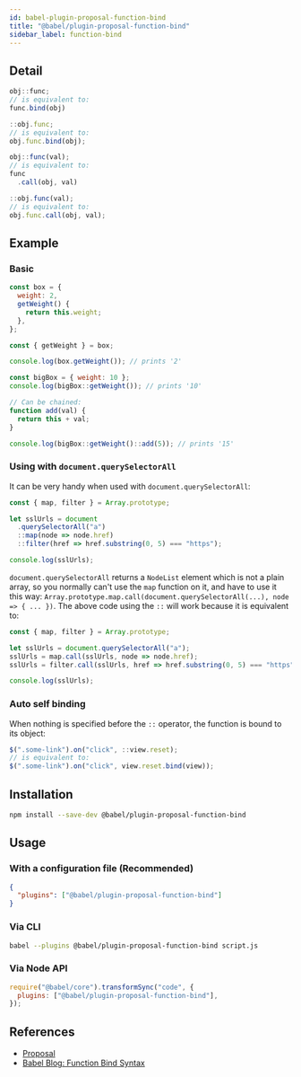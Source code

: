 ```yaml
---
id: babel-plugin-proposal-function-bind
title: "@babel/plugin-proposal-function-bind"
sidebar_label: function-bind
---
```


## Detail

```js
obj::func;
// is equivalent to:
func.bind(obj)

::obj.func;
// is equivalent to:
obj.func.bind(obj);

obj::func(val);
// is equivalent to:
func
  .call(obj, val)

::obj.func(val);
// is equivalent to:
obj.func.call(obj, val);
```

## Example

### Basic

```js
const box = {
  weight: 2,
  getWeight() {
    return this.weight;
  },
};

const { getWeight } = box;

console.log(box.getWeight()); // prints '2'

const bigBox = { weight: 10 };
console.log(bigBox::getWeight()); // prints '10'

// Can be chained:
function add(val) {
  return this + val;
}

console.log(bigBox::getWeight()::add(5)); // prints '15'
```

### Using with `document.querySelectorAll`

It can be very handy when used with `document.querySelectorAll`:

```js
const { map, filter } = Array.prototype;

let sslUrls = document
  .querySelectorAll("a")
  ::map(node => node.href)
  ::filter(href => href.substring(0, 5) === "https");

console.log(sslUrls);
```

`document.querySelectorAll` returns a `NodeList` element which is not a plain array, so you normally can't use the `map` function on it, and have to use it this way: `Array.prototype.map.call(document.querySelectorAll(...), node => { ... })`. The above code using the `::` will work because it is equivalent to:

```js
const { map, filter } = Array.prototype;

let sslUrls = document.querySelectorAll("a");
sslUrls = map.call(sslUrls, node => node.href);
sslUrls = filter.call(sslUrls, href => href.substring(0, 5) === "https");

console.log(sslUrls);
```

### Auto self binding

When nothing is specified before the `::` operator, the function is bound to its object:

```js
$(".some-link").on("click", ::view.reset);
// is equivalent to:
$(".some-link").on("click", view.reset.bind(view));
```

## Installation

```sh
npm install --save-dev @babel/plugin-proposal-function-bind
```

## Usage

### With a configuration file (Recommended)

```json
{
  "plugins": ["@babel/plugin-proposal-function-bind"]
}
```

### Via CLI

```sh
babel --plugins @babel/plugin-proposal-function-bind script.js
```

### Via Node API

```javascript
require("@babel/core").transformSync("code", {
  plugins: ["@babel/plugin-proposal-function-bind"],
});
```

## References

- [Proposal](https://github.com/zenparsing/es-function-bind)
- [Babel Blog: Function Bind Syntax](/blog/2015/05/14/function-bind)
